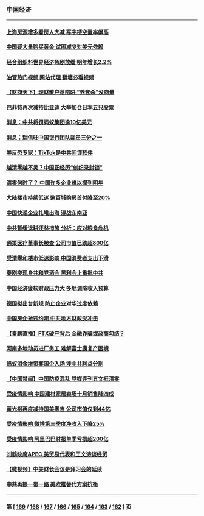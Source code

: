 ### 中国经济
---
#### [上海房源增多看房人大减 写字楼空置率飙高](../../pages/ncid283/n13871296.md?11232045) 
#### [中国疑大量购买黄金 试图减少对美元依赖](../../pages/ncid283/n13871366.md?11232045) 
#### [经合组织料世界经济急剧放缓 明年增长2.2%](../../pages/ncid283/n13871095.md?11232045) 
#### [油管热门视频 网站代理 翻墙必看视频](http://138.2.39.72:81/youtube.html?epic-marker?11232045)
#### [【财商天下】理财散户落陷阱 “养套杀”没商量](../../pages/ncid283/n13871031.md?11232045) 
#### [巴菲特再次减持比亚迪 大举加仓日本五只股票](../../pages/ncid283/n13871067.md?11232045) 
#### [消息：中共将罚蚂蚁集团逾10亿美元](../../pages/ncid283/n13871032.md?11232045) 
#### [消息：瑞信驻中国银行团队裁员三分之一](../../pages/ncid283/n13871012.md?11232045) 
#### [美反恐专家：TikTok是中共间谍软件](../../pages/ncid283/n13870989.md?11232045) 
#### [越清零越不灵？中国正经历“创纪录封锁”](../../pages/ncid283/n13870950.md?11232045) 
#### [清零何时了？ 中国许多企业难以撑到明年](../../pages/ncid283/n13870673.md?11232045) 
#### [大陆楼市持续低迷 逾百城购房首付降至20%](../../pages/ncid283/n13870437.md?11232045) 
#### [中国快递企业扎堆出海 混战东南亚](../../pages/ncid283/n13870397.md?11232045) 
#### [中共暂缓退耕还林措施 分析：应对粮食危机](../../pages/ncid283/n13870080.md?11232045) 
#### [通策医疗董事长被查 公司市值已跌超800亿](../../pages/ncid283/n13869786.md?11232045) 
#### [受清零和楼市低迷影响 中国消费者支出下滑](../../pages/ncid283/n13869763.md?11232045) 
#### [秦刚突现身共和党酒会 黑利会上重批中共](../../pages/ncid283/n13869661.md?11232045) 
#### [中国经济疲软财政压力大 多地调降收入预算](../../pages/ncid283/n13869511.md?11232045) 
#### [德国拟出台新规 防止企业对华过度依赖](../../pages/ncid283/n13869247.md?11232045) 
#### [中国房企掀违约潮 中共地方财政受冲击](../../pages/ncid283/n13869084.md?11232045) 
#### [【秦鹏直播】FTX破产背后 金融诈骗或政商勾结？](../../pages/ncid283/n13868809.md?11232045) 
#### [河南多地动员进厂务工 难解富士康复产困境](../../pages/ncid283/n13868839.md?11232045) 
#### [蚂蚁消金增资案国企入场 涉中共利益分割](../../pages/ncid283/n13868335.md?11232045) 
#### [【中国禁闻】中国防疫混乱 党媒连刊五文挺清零](../../pages/ncid283/n13868803.md?11232045) 
#### [受疫情影响 中国建材家居卖场十月销售降四成](../../pages/ncid283/n13868790.md?11232045) 
#### [黄光裕再度减持国美零售 公司市值仅剩44亿](../../pages/ncid283/n13868774.md?11232045) 
#### [受疫情影响 微博第三季度净收入下降25%](../../pages/ncid283/n13868761.md?11232045) 
#### [受疫情影响 阿里巴巴财报单季亏损超200亿](../../pages/ncid283/n13868754.md?11232045) 
#### [刘鹤缺席APEC 美贸易代表和王文涛谈经贸](../../pages/ncid283/n13868724.md?11232045) 
#### [【微视频】中美财长会议是拜习会的延续](../../pages/ncid283/n13868630.md?11232045) 
#### [中共再提一带一路 美欧推替代方案抗衡](../../pages/ncid283/n13868587.md?11232045) 

---
#### 第 [ [169](./169.md?11232045) / [168](./168.md?11232045) / [167](./167.md?11232045) / [166](./166.md?11232045) / [165](./165.md?11232045) / [164](./164.md?11232045) / [163](./163.md?11232045) / [162](./162.md?11232045) ] 页

